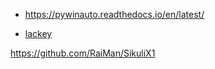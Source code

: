 * https://pywinauto.readthedocs.io/en/latest/

* [lackey](https://github.com/glitchassassin/lackey)

https://github.com/RaiMan/SikuliX1
